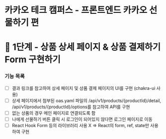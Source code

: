 # 카카오 테크 캠퍼스 - 프론트엔드 카카오 선물하기 편

# 🚀 1단계 - 상품 상세 페이지 & 상품 결제하기 Form 구현하기

### 기능 목록

- [ ] 결과 링크를 참고하여 상세 페이지 및 상품 결제 페이지의 UI를 구현 (chakra-ui 사용)
- [ ] 상세 페이지에서 첨부된 oas.yaml 파일의 /api/v1/products/{productId}/detail, /api/v1/products/{productId}/options를 참고하여 API를 구현
- [ ] 없는 상품의 경우 메인 페이지로 연결되도록 함
- [ ] 나에게 선물하기 버튼 클릭 시 로그인이 되어있지 않다면 로그인 페이지로 이동
- [ ] React Hook Form 등의 라이브러리 사용 X => React의 form, ref, state만 사용하여 구현
